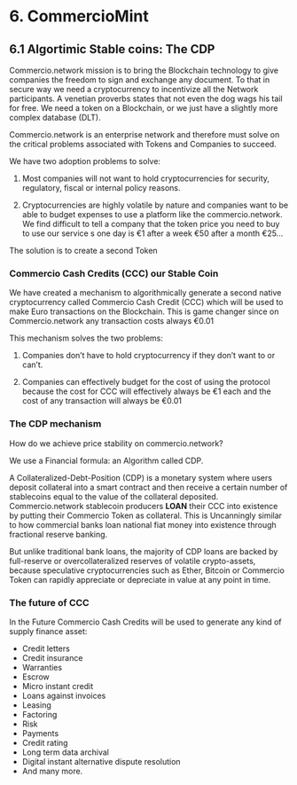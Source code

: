 # 6. CommercioMint

## 6.1 Algortimic Stable coins: The CDP

Commercio.network mission is to bring the Blockchain technology to give companies the freedom to sign and exchange any document. To that in secure way we need a cryptocurrency to incentivize all the Network participants. A venetian proverbs states that not even the dog wags his tail for free. We need a token on a Blockchain, or we just have a slightly more complex database (DLT).

Commercio.network is an enterprise network and therefore must solve on the critical problems associated with Tokens and Companies to succeed.

We have two adoption problems to solve:

1. Most companies will not want to hold cryptocurrencies for security, regulatory, fiscal or internal policy reasons.

2. Cryptocurrencies are highly volatile by nature and companies want to be able to budget expenses to use a platform like the commercio.network. We find difficult to tell a company that the token price you need to buy to use our service s one day is €1 after a week €50 after a month €25...

The solution is to create a second Token

### Commercio Cash Credits (CCC) our Stable Coin

We have created a mechanism to algorithmically generate a second native cryptocurrency called Commercio Cash Credit (CCC) which will be used to make Euro transactions on the Blockchain. This is game changer since on Commercio.network any transaction costs always €0.01

This mechanism solves the two problems:

1. Companies don’t have to hold cryptocurrency if they don’t want to or can’t.

2. Companies can effectively budget for the cost of using the protocol because the cost for CCC will effectively always be €1 each and the cost of any transaction will always be €0.01

### The CDP mechanism

How do we achieve price stability on commercio.network? 

We use a Financial formula: an Algorithm called CDP.

A Collateralized-Debt-Position (CDP) is a monetary system where  users deposit collateral into a smart contract and then receive a certain number of stablecoins equal to the value of the collateral deposited. Commercio.network stablecoin producers  **LOAN** their CCC into existence by putting their Commercio Token as collateral.  This is Uncanningly similar to how commercial banks loan national fiat money into existence through fractional reserve banking.

But unlike traditional bank loans, the majority of CDP loans are backed by full-reserve or overcollateralized reserves of volatile crypto-assets, because speculative cryptocurrencies such as Ether, Bitcoin or Commercio Token can rapidly appreciate or depreciate in value at any point in time. 

### The future of CCC

In the Future Commercio Cash Credits will be used to generate any kind of supply finance asset:

* Credit letters
* Credit insurance
* Warranties
* Escrow
* Micro instant credit
* Loans against invoices
* Leasing
* Factoring
* Risk
* Payments
* Credit rating
* Long term data archival
* Digital instant alternative dispute resolution
* And many more.



